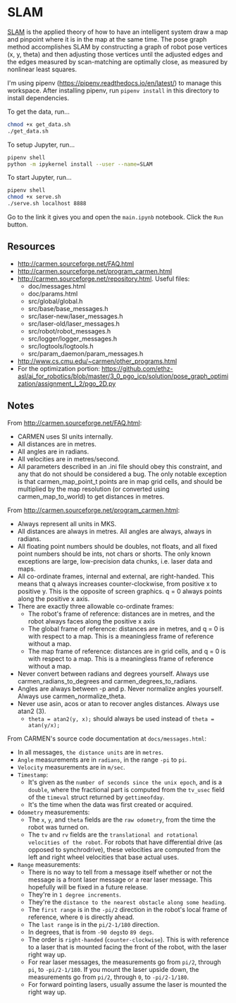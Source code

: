 # SLAM

[SLAM](https://en.wikipedia.org/wiki/Simultaneous_localization_and_mapping) is the applied theory of how to have an intelligent system draw a map and pinpoint where it is in the map at the same time. The pose graph method accomplishes SLAM by constructing a graph of robot pose vertices (x, y, theta) and then adjusting those vertices until the adjusted edges and the edges measured by scan-matching are optimally close, as measured by nonlinear least squares.

I'm using pipenv (<https://pipenv.readthedocs.io/en/latest/>) to manage this workspace. After installing pipenv, run `pipenv install` in this directory to install dependencies.

To get the data, run...

```bash
chmod +x get_data.sh
./get_data.sh
```

To setup Jupyter, run...

```bash
pipenv shell
python -m ipykernel install --user --name=SLAM
```

To start Jupyter, run...

```bash
pipenv shell
chmod +x serve.sh
./serve.sh localhost 8888
```

Go to the link it gives you and open the `main.ipynb` notebook. Click the `Run` button.

## Resources

- http://carmen.sourceforge.net/FAQ.html
- http://carmen.sourceforge.net/program_carmen.html
- http://carmen.sourceforge.net/repository.html. Useful files:
  - doc/messages.html
  - doc/params.html
  - src/global/global.h
  - src/base/base_messages.h
  - src/laser-new/laser_messages.h
  - src/laser-old/laser_messages.h
  - src/robot/robot_messages.h
  - src/logger/logger_messages.h
  - src/logtools/logtools.h
  - src/param_daemon/param_messages.h
- http://www.cs.cmu.edu/~carmen/other_programs.html
- For the optimization portion: https://github.com/ethz-asl/ai_for_robotics/blob/master/3_0_pgo_icp/solution/pose_graph_optimization/assignment_I_2/pgo_2D.py

## Notes

From http://carmen.sourceforge.net/FAQ.html:

- CARMEN uses SI units internally. 
- All distances are in metres. 
- All angles are in radians.
- All velocities are in metres/second.
- All parameters described in an .ini file should obey this constraint, and any that do not should be considered a bug. The only notable exception is that carmen_map_point_t points are in map grid cells, and should be multiplied by the map resolution (or converted using carmen_map_to_world) to get distances in metres.

From http://carmen.sourceforge.net/program_carmen.html:

- Always represent all units in MKS. 
- All distances are always in metres. All angles are always, always in radians.
- All floating point numbers should be doubles, not floats, and all fixed point numbers should be ints, not chars or shorts. The only known exceptions are large, low-precision data chunks, i.e. laser data and maps.
- All co-ordinate frames, internal and external, are right-handed. This means that q always increases counter-clockwise, from positive x to positive y. This is the opposite of screen graphics. q = 0 always points along the positive x axis.
- There are exactly three allowable co-ordinate frames:
  - The robot's frame of reference: distances are in metres, and the robot always faces along the positive x axis
  - The global frame of reference: distances are in metres, and q = 0 is with respect to a map. This is a meaningless frame of reference without a map.
  - The map frame of reference: distances are in grid cells, and q = 0 is with respect to a map. This is a meaningless frame of reference without a map.
- Never convert between radians and degrees yourself. Always use carmen_radians_to_degrees and carmen_degrees_to_radians.
- Angles are always between -p and p. Never normalize angles yourself. Always use carmen_normalize_theta.
- Never use asin, acos or atan to recover angles distances. Always use atan2 (3).
  - `theta = atan2(y, x);` should always be used instead of `theta = atan(y/x);`

From CARMEN's source code documentation at `docs/messages.html`:

- In all messages, `the distance units` are in `metres`.
- `Angle` measurements are in `radians`, in the range `-pi` to `pi`.
- `Velocity` measurements are in `m/sec`.
- `Timestamp`:
  - It's given as the `number of seconds since the unix epoch`, and is a `double`, where the fractional part is computed from the `tv_usec` field of the `timeval` struct returned by `gettimeofday`.
  - It's the time when the data was first created or acquired.
- `Odometry` measurements:
  - The `x`, `y`, and `theta` fields are the `raw odometry`, from the time the robot was turned on.
  - The `tv` and `rv` fields are the `translational and rotational velocities of the robot`. For robots that have differential drive (as opposed to synchrodrive), these velocities are computed from the left and right wheel velocities that base actual uses.
- `Range` measurements:
  - There is no way to tell from a message itself whether or not the message is a front laser message or a rear laser message. This hopefully will be fixed in a future release.
  - They're in `1 degree increments`.
  - They're the `distance to the nearest obstacle along some heading`.
  - The `first range` is in the `-pi/2` direction in the robot's local frame of reference, where `0` is directly ahead.
  - The `last range` is in the `pi/2-1/180` direction.
  - In degrees, that is from `-90 degs`to `89 degs`.
  - The order is `right-handed` (`counter-clockwise`). This is with reference to a laser that is mounted facing the front of the robot, with the laser right way up.
  - For rear laser messages, the measurements go from `pi/2`, through `pi`, to `-pi/2-1/180`. If you mount the laser upside down, the measurements go from `pi/2`, through `0`, to `-pi/2-1/180`.
  - For forward pointing lasers, usually assume the laser is mounted the right way up.
